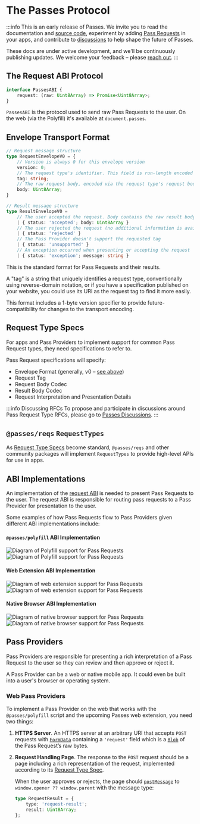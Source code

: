 # The Passes Protocol

:::info This is an early release of Passes.
We invite you to read the documentation and [source code](https://github.com/passes-org/passes), experiment by adding [Pass Requests](#what-is-a-pass-request) in your apps, and contribute to [discussions](https://github.com/passes-org/passes/discussions) to help shape the future of Passes.

These docs are under active development, and we'll be continuously publishing updates. We welcome your feedback – please [reach out](https://github.com/passes-org/passes/discussions).
:::

## The Request ABI Protocol

```typescript
interface PassesABI {
    request: (raw: Uint8Array) => Promise<Uint8Array>;
}
```

`PassesABI` is the protocol used to send raw Pass Requests to the user. On the web (via the Polyfill) it's available at `document.passes`.

    
## Envelope Transport Format
    
```typescript
// Request message structure
type RequestEnvelopeV0 = {
    // Version is always 0 for this envelope version
    version: 0;
    // The request type's identifier. This field is run-length encoded and can be up to 256 bytes long
    tag: string;
    // The raw request body, encoded via the request type's request body codec
    body: Uint8Array;
}

// Result message structure
type ResultEnvelopeV0 =
    // The user accepted the request. Body contains the raw result body, encoded via the request type's result body codec
    | { status: 'accepted'; body: Uint8Array }
    // The user rejected the request (no additional information is available)
    | { status: 'rejected' }
    // The Pass Provider doesn't support the requested tag
    | { status: 'unsupported' }
    // An exception occurred when presenting or accepting the request
    | { status: 'exception'; message: string }
```

This is the standard format for Pass Requests and their results.

A "tag" is a string that uniquely identifies a request type, conventionally using reverse-domain notation, or if you have a specification published on your website, you could use its URI as the request tag to find it more easily.

This format includes a 1-byte version specifier to provide future-compatibility for changes to the transport encoding.
    
## Request Type Specs

For apps and Pass Providers to implement support for common Pass Request types, they need specifications to refer to.

Pass Request specifications will specify:
- Envelope Format (generally, v0 – [see above](#envelope-v0-request-format))
- Request Tag
- Request Body Codec
- Result Body Codec
- Request Interpretation and Presentation Details

:::info Discussing RFCs
To propose and participate in discussions around Pass Request Type RFCs, please go to [Passes Discussions](https://github.com/passes-org/passes/discussions/categories/pass-request-types). 
:::

## `@passes/reqs` `RequestTypes`

As [Request Type Specs](#request-type-specs) become standard, `@passes/reqs` and other community packages will implement `RequestTypes` to provide high-level APIs for use in apps.

## ABI Implementations

An implementation of the [request ABI](#the-request-abi-protocol) is needed to present Pass Requests to the user. The request ABI is responsible for routing pass requests to a Pass Provider for presentation to the user.

Some examples of how Pass Requests flow to Pass Providers given different ABI implementations include:

#### `@passes/polyfill` ABI Implementation
<img src="/diagram_02_light.gif" alt="Diagram of Polyfill support for Pass Requests" class="light-mode-only" />
<img src="/diagram_02_dark.gif" alt="Diagram of Polyfill support for Pass Requests" class="dark-mode-only" />

#### Web Extension ABI Implementation
<img src="/diagram_03_light.gif" alt="Diagram of web extension support for Pass Requests" class="light-mode-only" />
<img src="/diagram_03_dark.gif" alt="Diagram of web extension support for Pass Requests" class="dark-mode-only" />

#### Native Browser ABI Implementation
<img src="/diagram_04_light.gif" alt="Diagram of native browser support for Pass Requests" class="light-mode-only" />
<img src="/diagram_04_dark.gif" alt="Diagram of native browser support for Pass Requests" class="dark-mode-only" />

## Pass Providers

Pass Providers are responsible for presenting a rich interpretation of a Pass Request to the user so they can review and then approve or reject it.

A Pass Provider can be a web or native mobile app. It could even be built into a user's browser or operating system.

### Web Pass Providers

To implement a Pass Provider on the web that works with the `@passes/polyfill` script and the upcoming Passes web extension, you need two things:

1. **HTTPS Server**. An HTTPS server at an arbitrary URI that accepts `POST` requests with [`FormData`](https://developer.mozilla.org/en-US/docs/Web/API/FormData) containing a `'request'` field which is a [`Blob`](https://developer.mozilla.org/en-US/docs/Web/API/Blob) of the Pass Request’s raw bytes.
2. **Request Handling Page**. The response to the `POST` request should be a page including a rich representation of the request, implemented according to its [Request Type Spec](#request-type-specs).

    When the user approves or rejects, the page should [`postMessage`](https://developer.mozilla.org/en-US/docs/Web/API/Window/postMessage) to `window.opener ?? window.parent` with the message type:

    ```typescript
    type RequestResult = {
        type: 'request-result';
        result: Uint8Array;
    };
    ```

